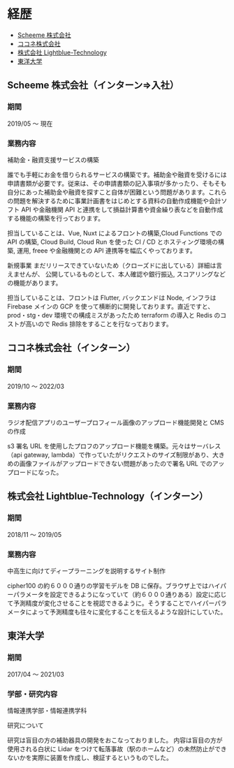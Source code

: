 # 経歴

- [Scheeme 株式会社](https://github.com/Retsuki/Profile/tree/main/career#scheeme-%E6%A0%AA%E5%BC%8F%E4%BC%9A%E7%A4%BE%E3%82%A4%E3%83%B3%E3%82%BF%E3%83%BC%E3%83%B3%E5%85%A5%E7%A4%BE)
- [ココネ株式会社](https://github.com/Retsuki/Profile/tree/main/career#%E3%82%B3%E3%82%B3%E3%83%8D%E6%A0%AA%E5%BC%8F%E4%BC%9A%E7%A4%BE%E3%82%A4%E3%83%B3%E3%82%BF%E3%83%BC%E3%83%B3)
- [株式会社 Lightblue-Technology](https://github.com/Retsuki/Profile/tree/main/career#%E6%A0%AA%E5%BC%8F%E4%BC%9A%E7%A4%BE-lightblue-technology%E3%82%A4%E3%83%B3%E3%82%BF%E3%83%BC%E3%83%B3)
- [東洋大学](https://github.com/Retsuki/Profile/tree/main/career#%E6%9D%B1%E6%B4%8B%E5%A4%A7%E5%AD%A6)

## Scheeme 株式会社（インターン=>入社）

### 期間

2019/05 〜 現在

### 業務内容

補助金・融資支援サービスの構築

誰でも手軽にお金を借りられるサービスの構築です。補助金や融資を受けるには申請書類が必要です。従来は、その申請書類の記入事項が多かったり、そもそも自分にあった補助金や融資を探すこと自体が困難という問題があります。これらの問題を解決するために事業計画書をはじめとする資料の自動作成機能や会計ソフト API や金融機関 API と連携をして損益計算書や資金繰り表などを自動作成する機能の構築を行っております。

担当していることは、Vue, Nuxt によるフロントの構築,Cloud Functions での API の構築, Cloud Build, Cloud Run を使った CI / CD とホスティング環境の構築, 運用, freee や金融機関との API 連携等を幅広くやっております。

新規事業
まだリリースできていないため（クローズドに出している）詳細は言えませんが、
公開しているものとして、本人確認や銀行振込, スコアリングなどの機能があります。

担当していることは、フロントは Flutter, バックエンドは Node, インフラは Firebase メインの GCP を使って横断的に開発しております。直近ですと、prod・stg・dev 環境での構成ミスがあったため terraform の導入と Redis のコストが高いので Redis 排除をすることを行なっております。

## ココネ株式会社（インターン）

### 期間

2019/10 〜 2022/03

### 業務内容

ラジオ配信アプリのユーザープロフィール画像のアップロード機能開発と CMS の作成

s3 署名 URL を使用したプロフのアップロード機能を構築。元々はサーバレス（api gateway, lambda）で作っていたがリクエストのサイズ制限があり、大きめの画像ファイルがアップロードできない問題があったので署名 URL でのアップロードになった。

## 株式会社 Lightblue-Technology（インターン）

### 期間

2018/11 〜 2019/05

### 業務内容

中高生に向けてディープラーニングを説明するサイト制作

cipher100 の約６０００通りの学習モデルを DB に保存。ブラウザ上ではハイパーパラメータを設定できるようになっていて（約６０００通りある）設定に応じて予測精度が変化させることを視認できるように。そうすることでハイパーパラメータによって予測精度も往々に変化することを伝えるような設計にしていた。

## 東洋大学

### 期間

2017/04 〜 2021/03

### 学部・研究内容

情報連携学部・情報連携学科

研究について

研究は盲目の方の補助器具の開発をおこなっておりました。
内容は盲目の方が使用される白状に Lidar をつけて転落事故（駅のホームなど）の未然防止ができないかを実際に装置を作成し、検証するというものでした。
